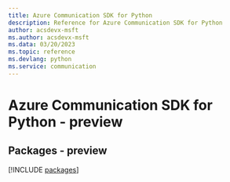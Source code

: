 ```yaml
---
title: Azure Communication SDK for Python
description: Reference for Azure Communication SDK for Python
author: acsdevx-msft
ms.author: acsdevx-msft
ms.data: 03/20/2023
ms.topic: reference
ms.devlang: python
ms.service: communication
---
```

# Azure Communication SDK for Python - preview
## Packages - preview
[!INCLUDE [packages](communication-index.md)]